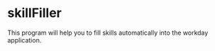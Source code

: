 # skillFiller
This program will help you to fill skills automatically into the workday application.
